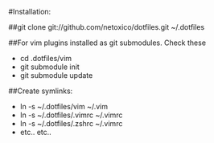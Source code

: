 #Installation:

##git clone git://github.com/netoxico/dotfiles.git ~/.dotfiles

##For vim plugins installed as git submodules. Check these

* cd .dotfiles/vim
* git submodule init
* git submodule update

##Create symlinks:

* ln -s ~/.dotfiles/vim ~/.vim
* ln -s ~/.dotfiles/.vimrc ~/.vimrc
* ln -s ~/.dotfiles/.zshrc ~/.vimrc
* etc.. etc..
